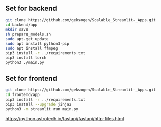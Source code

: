 ## Set for backend

```BASH
git clone https://github.com/geksogen/Scalable_Streamlit-_Apps.git
cd backend/app
mkdir save
sh prepare_models.sh
sudo apt-get update
sudo apt install python3-pip
sudo apt install ffmpeg
pip3 install -r ../requirements.txt
pip3 install torch
python3 ./main.py
```

## Set for frontend
```BASH
git clone https://github.com/geksogen/Scalable_Streamlit-_Apps.git
cd frontend/app
pip3 install -r ../requirements.txt
pip3 install --upgrade jinja2
python3 -m streamlit run main.py
```

https://python.astrotech.io/fastapi/fastapi/http-files.html



